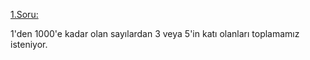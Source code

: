 [1.Soru: ](https://projecteuler.net/problem=1)

1'den 1000'e kadar olan sayılardan 3 veya 5'in katı olanları toplamamız isteniyor.
